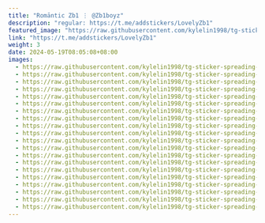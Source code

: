 ```yaml
---
title: "Romāntic Zb1 ⋮ @Zb1boyz"
description: "regular: https://t.me/addstickers/LovelyZb1"
featured_image: "https://raw.githubusercontent.com/kylelin1998/tg-sticker-spreading-worldwide-images/main/img/9169cfee-5c9a-479b-8c88-62b4350c077f.jpg"
link: "https://t.me/addstickers/LovelyZb1"
weight: 3
date: 2024-05-19T08:05:08+08:00
images:
  - https://raw.githubusercontent.com/kylelin1998/tg-sticker-spreading-worldwide-images/main/img/9169cfee-5c9a-479b-8c88-62b4350c077f.jpg
  - https://raw.githubusercontent.com/kylelin1998/tg-sticker-spreading-worldwide-images/main/img/6eba3d4e-44ce-4305-a00a-18bef1f92f52.jpg
  - https://raw.githubusercontent.com/kylelin1998/tg-sticker-spreading-worldwide-images/main/img/91abc7e0-6e7f-46a8-b4c4-54cfbdf5f3ff.jpg
  - https://raw.githubusercontent.com/kylelin1998/tg-sticker-spreading-worldwide-images/main/img/30ce70ab-0701-400b-80f7-3eff01cf696f.jpg
  - https://raw.githubusercontent.com/kylelin1998/tg-sticker-spreading-worldwide-images/main/img/bbe70723-5f62-4529-b595-9728d702d2bc.jpg
  - https://raw.githubusercontent.com/kylelin1998/tg-sticker-spreading-worldwide-images/main/img/6ca6ff51-a19b-4012-9531-a97585bc114a.jpg
  - https://raw.githubusercontent.com/kylelin1998/tg-sticker-spreading-worldwide-images/main/img/235838c8-8587-4545-ad0d-876783aa4bca.jpg
  - https://raw.githubusercontent.com/kylelin1998/tg-sticker-spreading-worldwide-images/main/img/bdc96ccc-c9e5-408c-8dbf-f3e8e7f5abca.jpg
  - https://raw.githubusercontent.com/kylelin1998/tg-sticker-spreading-worldwide-images/main/img/f1a32c0e-421a-4065-9d31-1d4f654b62cc.jpg
  - https://raw.githubusercontent.com/kylelin1998/tg-sticker-spreading-worldwide-images/main/img/8599eed8-9e7f-4c59-8342-3ed9176ec7f2.jpg
  - https://raw.githubusercontent.com/kylelin1998/tg-sticker-spreading-worldwide-images/main/img/946d594c-01aa-417a-a8ed-75fb0ddebec1.jpg
  - https://raw.githubusercontent.com/kylelin1998/tg-sticker-spreading-worldwide-images/main/img/eea57303-6756-4e81-b0db-2ea4b89bc227.jpg
  - https://raw.githubusercontent.com/kylelin1998/tg-sticker-spreading-worldwide-images/main/img/5c0ade16-0501-4c90-a909-cf859fad6a12.jpg
  - https://raw.githubusercontent.com/kylelin1998/tg-sticker-spreading-worldwide-images/main/img/c746772b-87b4-4fd5-bc16-5dc0251e1606.jpg
  - https://raw.githubusercontent.com/kylelin1998/tg-sticker-spreading-worldwide-images/main/img/ff6e41b4-cd7a-42fb-8546-42fcfa00b4f1.jpg
  - https://raw.githubusercontent.com/kylelin1998/tg-sticker-spreading-worldwide-images/main/img/3214ad8a-716e-4e59-888e-ff7349f87f49.jpg
  - https://raw.githubusercontent.com/kylelin1998/tg-sticker-spreading-worldwide-images/main/img/2335636c-fd62-4d6b-b273-fa73958b4ec8.jpg
  - https://raw.githubusercontent.com/kylelin1998/tg-sticker-spreading-worldwide-images/main/img/a31aeb06-d778-4e50-94b7-ae2d01f23495.jpg
  - https://raw.githubusercontent.com/kylelin1998/tg-sticker-spreading-worldwide-images/main/img/2a6b5fe6-f27a-4748-930c-f8761a18b675.jpg
  - https://raw.githubusercontent.com/kylelin1998/tg-sticker-spreading-worldwide-images/main/img/59cf48c9-102d-4376-bb33-015adc997d9e.jpg
---
```

